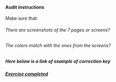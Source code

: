 #### Audit instructions

Make sure that:

###### There are screenshots of the 7 pages or screens?

###### The colors match with the ones from the screens?

##### Here below is a link of example of correction key

##### [Exercise completed](https://www.figma.com/file/bQsRIJoJYK5b8WAxXFeOfv/UI-I---Ex-1?node-id=0%3A1)
